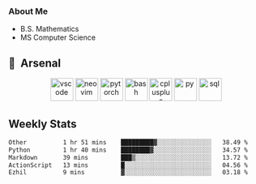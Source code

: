 ### About Me

- B.S. Mathematics
- MS Computer Science

<h2> 🚀 &nbsp;Arsenal</h2>

<p align="center">

<img src="https://cdn.jsdelivr.net/gh/devicons/devicon/icons/vscode/vscode-original.svg" alt="vscode" width="45" height="45"/>
<img src="https://cdn.jsdelivr.net/gh/devicons/devicon@latest/icons/neovim/neovim-original.svg" alt="neovim" width = "45" height = "45"/>
<img src="https://cdn.jsdelivr.net/gh/devicons/devicon@latest/icons/pytorch/pytorch-original.svg" alt="pytorch" width = "45" height = "45" />
          
<img src="https://cdn.jsdelivr.net/gh/devicons/devicon/icons/bash/bash-original.svg" alt="bash" width="45" height="45"/>
<img src="https://cdn.jsdelivr.net/gh/devicons/devicon@latest/icons/cplusplus/cplusplus-original.svg" alt="cplusplus" width = "45" height = "45"/>
<img src="https://cdn.jsdelivr.net/gh/devicons/devicon@latest/icons/python/python-plain.svg" alt="py" width = "45" height = "45" />

<img src="https://cdn.jsdelivr.net/gh/devicons/devicon@latest/icons/azuresqldatabase/azuresqldatabase-original.svg" alt="sql" width = "45" height = "45"/>
          
</p>

## Weekly Stats

<!--START_SECTION:waka-->

```txt
Other          1 hr 51 mins    █████████▓░░░░░░░░░░░░░░░   38.49 %
Python         1 hr 40 mins    ████████▓░░░░░░░░░░░░░░░░   34.57 %
Markdown       39 mins         ███▒░░░░░░░░░░░░░░░░░░░░░   13.72 %
ActionScript   13 mins         █░░░░░░░░░░░░░░░░░░░░░░░░   04.56 %
Ezhil          9 mins          ▓░░░░░░░░░░░░░░░░░░░░░░░░   03.18 %
```

<!--END_SECTION:waka-->
